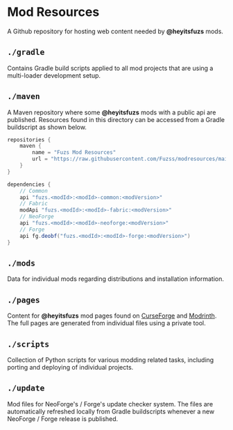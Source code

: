 # Mod Resources
A Github repository for hosting web content needed by **@heyitsfuzs** mods.

## `./gradle`
Contains Gradle build scripts applied to all mod projects that are using a multi-loader development setup.

## `./maven`
A Maven repository where some **@heyitsfuzs** mods with a public api are published. Resources found in this directory can be accessed from a Gradle buildscript as shown below.

```groovy
repositories {
    maven {
        name = "Fuzs Mod Resources"
        url = "https://raw.githubusercontent.com/Fuzss/modresources/main/maven/"
    }
}

dependencies {
    // Common
    api "fuzs.<modId>:<modId>-common:<modVersion>"
    // Fabric
    modApi "fuzs.<modId>:<modId>-fabric:<modVersion>"
    // NeoForge
    api "fuzs.<modId>:<modId>-neoforge:<modVersion>"
    // Forge
    api fg.deobf("fuzs.<modId>:<modId>-forge:<modVersion>")
}
```

## `./mods`
Data for individual mods regarding distributions and installation information.

## `./pages`
Content for **@heyitsfuzs** mod pages found on [CurseForge](https://www.curseforge.com/members/fuzs/projects) and [Modrinth](https://modrinth.com/user/Fuzs). The full pages are generated from individual files using a private tool.

## `./scripts`
Collection of Python scripts for various modding related tasks, including porting and deploying of individual projects.

## `./update`
Mod files for NeoForge's / Forge's update checker system. The files are automatically refreshed locally from Gradle buildscripts whenever a new NeoForge / Forge release is published.
